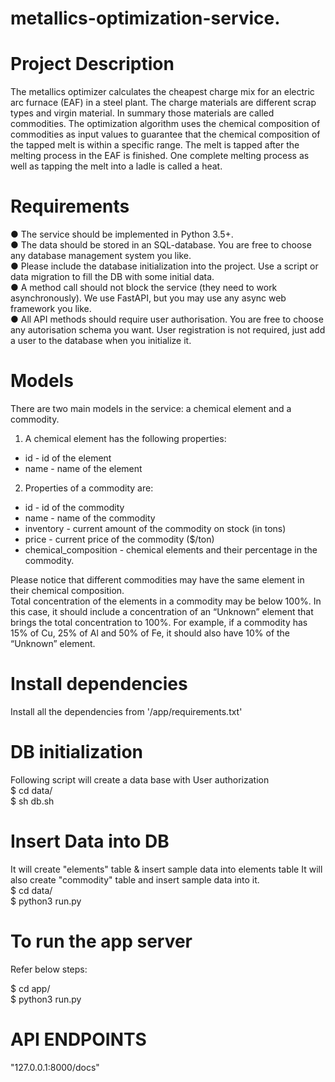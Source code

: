 # metallics-optimization-service.

# Project Description 
The metallics optimizer calculates the cheapest charge mix for an electric arc furnace (EAF) in a steel plant. The charge materials are different scrap types and virgin material. In summary those materials are called commodities. The optimization algorithm uses the chemical composition of commodities as input values to guarantee that the chemical composition of the tapped melt is within a specific range. The melt is tapped after the melting process in the EAF is finished. One complete melting process as well as tapping the melt into a ladle is called a heat.

# Requirements
● The service should be implemented in Python 3.5+. </br>
● The data should be stored in an SQL-database. You are free to choose any database management system you like.</br>
● Please include the database initialization into the project. Use a script or data migration to fill the DB with some initial data.</br>
● A method call should not block the service (they need to work asynchronously). We use FastAPI, but you may use any async web framework you like.</br>
● All API methods should require user authorisation. You are free to choose any autorisation schema you want. User registration is not required, just add a user to the database when you initialize it.

# Models

There are two main models in the service: a chemical element and a commodity. </br>
1. A chemical element has the following properties:
- id - id of the element
- name - name of the element
2. Properties of a commodity are:
- id - id of the commodity
- name - name of the commodity
- inventory - current amount of the commodity on stock (in tons)
- price - current price of the commodity ($/ton)
- chemical_composition - chemical elements and their percentage in the commodity.</br>

Please notice that different commodities may have the same element in their chemical composition.</br>
Total concentration of the elements in a commodity may be below 100%. In this case, it should include a concentration of an “Unknown” element that brings the total concentration to 100%. For example, if a commodity has 15% of Cu, 25% of Al and 50% of Fe, it should also have 10% of the “Unknown” element.

# Install dependencies
Install all the dependencies from '/app/requirements.txt'

# DB initialization
Following script will create a data base with User authorization </br>
$ cd data/ <br />
$ sh db.sh

# Insert Data into DB
It will create "elements" table & insert sample data into elements table
It will also create "commodity" table and insert sample data into it. </br>
$ cd data/  <br />
$ python3 run.py

# To run the app server
Refer below steps:

$ cd app/ <br />
$ python3 run.py

# API ENDPOINTS

"127.0.0.1:8000/docs"
